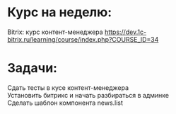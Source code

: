 # Курс на неделю:
Bitrix: курс контент-менеджера	https://dev.1c-bitrix.ru/learning/course/index.php?COURSE_ID=34
# Задачи:
Сдать тесты в кусе контент-менеджера  
Установить битрикс и начать разбираться в админке  
Сделать шаблон компонента news.list  
